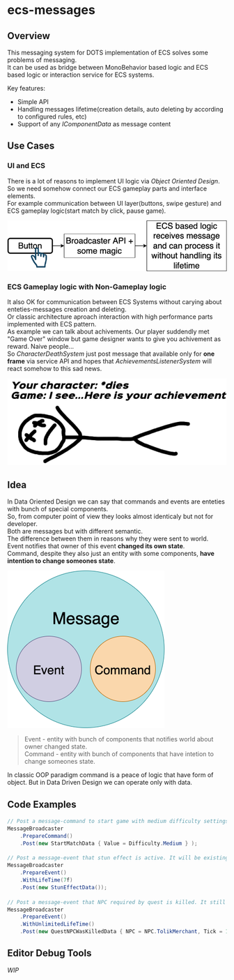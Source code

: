 # ecs-messages

## Overview
This messaging system for DOTS implementation of ECS solves some problems of messaging.<br/>
It can be used as bridge between MonoBehavior based logic and ECS based logic or interaction service for ECS systems.<br/>

Key features:
- Simple API
- Handling messages lifetime(creation details, auto deleting by according to configured rules, etc)
- Support of any *IComponentData* as message content

## Use Cases

### UI and ECS 
There is a lot of reasons to implement UI logic via *Object Oriented Design*.<br/>
So we need somehow connect our ECS gameplay parts and interface elements.<br/>
For example communication between UI layer(buttons, swipe gesture) and ECS gameplay logic(start match by click, pause game).<br/>

![UI magic](documentation/use_case_ui.png)

### ECS Gameplay logic with Non-Gameplay logic 
It also OK for communication between ECS Systems without carying about enteties-messages creation and deleting.<br/>
Or classic architecture aproach interaction with high performance parts implemented with ECS pattern.<br/>
As example we can talk about achivements. Our player suddendly met "Game Over" window but game designer wants to give you achivement as reward. Naive people...<br/>
So *CharacterDeathSystem* just post message that available only for **one frame** via service API and hopes that *AchievementsListenerSystem* will react somehow to this sad news.<br/>

![Achiements happens..](documentation/use_case_achievement.png)

## Idea
In Data Oriented Design we can say that commands and events are enteties with bunch of special components.<br/>
So, from computer point of view they looks almost identicaly but not for developer.<br/>
Both are messages but with different semantic.<br/>
The difference between them in reasons why they were sent to world.<br/>
Event notifies that owner of this event **changed its own state**.<br/>
Command, despite they also just an entity with some components, **have intention to change someones state**.<br/>

![Everything is message](documentation/data_driven_message.png)

> Event - entity with bunch of components that notifies world about owner changed state.<br/> 
> Command - entity with bunch of components that have intetion to change someones state.<br/>

In classic OOP paradigm command is a peace of logic that have form of object. But in Data Driven Design we can operate only with data.<br/>

## Code Examples
```csharp
// Post a message-command to start game with medium difficulty settings. It will be available only for one frame and will be deleted.
MessageBroadcaster
    .PrepareCommand()
    .Post(new StartMatchData { Value = Difficulty.Medium } );

// Post a message-event that stun effect is active. It will be existing for next seven seconds and then would be deleted.
MessageBroadcaster
    .PrepareEvent()
    .WithLifeTime(7f)
    .Post(new StunEffectData());

// Post a message-event that NPC required by quest is killed. It still can be manually deleted and serve as "global flag with some data".
MessageBroadcaster
    .PrepareEvent()
    .WithUnlimitedLifeTime()
    .Post(new QuestNPCWasKilledData { NPC = NPC.TolikMerchant, Tick = 123456789 } );
```

## Editor Debug Tools
*WIP*